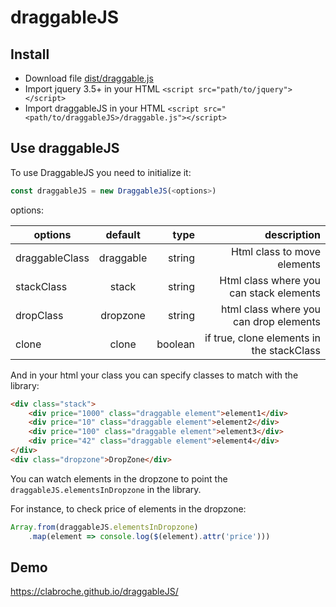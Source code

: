 # draggableJS

## Install
 - Download file [ dist/draggable.js](https://raw.githubusercontent.com/clabroche/draggableJS/master/dist/draggable.js) 
 - Import jquery 3.5+ in your HTML
 `<script src="path/to/jquery"></script>`
 - Import draggableJS in your HTML
 `<script src="<path/to/draggableJS>/draggable.js"></script>`

## Use draggableJS

To use DraggableJS you need to initialize it:
``` javascript
const draggableJS = new DraggableJS(<options>)
``` 
options: 

| options        | default           | type  | description | 
| ------------- |:----:| -----:|-----:|
| draggableClass     | draggable | string | Html class to move elements |
| stackClass | stack      |   string | Html class where you can stack elements |
| dropClass | dropzone |    string | html class where you can drop elements |
| clone | clone |  boolean | if true, clone elements in the stackClass |


And in your html your class you can specify classes to match with the library: 

``` html
<div class="stack">
	<div price="1000" class="draggable element">element1</div>
	<div price="10" class="draggable element">element2</div>
	<div price="100" class="draggable element">element3</div>
	<div price="42" class="draggable element">element4</div>
</div>
<div class="dropzone">DropZone</div>
```

You can watch elements in the dropzone to point the `draggableJS.elementsInDropzone` in the library. 

For instance, to check price of elements in the dropzone: 
``` javascript
Array.from(draggableJS.elementsInDropzone)
	.map(element => console.log($(element).attr('price')))
```

## Demo
https://clabroche.github.io/draggableJS/
